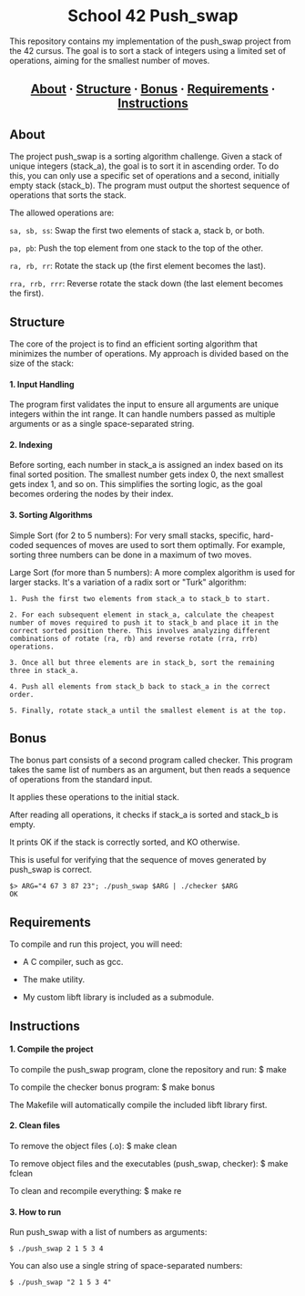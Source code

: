 <h1 align="center">School 42 Push_swap</h1>

This repository contains my implementation of the push_swap project from the 42 cursus. The goal is to sort a stack of integers using a limited set of operations, aiming for the smallest number of moves.

<h2 align="center">
    <a href="#about">About</a>
    <span> · </span>
    <a href="#structure">Structure</a>
    <span> · </span>
<a href="#bonus">Bonus</a>
    <span> · </span>
    <a href="#requirements">Requirements</a>
    <span> · </span>
    <a href="#instructions">Instructions</a>
</h2>

## About

The project push_swap is a sorting algorithm challenge. Given a stack of unique integers (stack_a), the goal is to sort it in ascending order. To do this, you can only use a specific set of operations and a second, initially empty stack (stack_b). The program must output the shortest sequence of operations that sorts the stack.

The allowed operations are:

`sa, sb, ss`: Swap the first two elements of stack a, stack b, or both.

`pa, pb`: Push the top element from one stack to the top of the other.

`ra, rb, rr`: Rotate the stack up (the first element becomes the last).

`rra, rrb, rrr`: Reverse rotate the stack down (the last element becomes the first).

## Structure

The core of the project is to find an efficient sorting algorithm that minimizes the number of operations. My approach is divided based on the size of the stack:
#### 1. Input Handling

The program first validates the input to ensure all arguments are unique integers within the int range. It can handle numbers passed as multiple arguments or as a single space-separated string.

#### 2. Indexing

Before sorting, each number in stack_a is assigned an index based on its final sorted position. The smallest number gets index 0, the next smallest gets index 1, and so on. This simplifies the sorting logic, as the goal becomes ordering the nodes by their index.

#### 3. Sorting Algorithms

Simple Sort (for 2 to 5 numbers): For very small stacks, specific, hard-coded sequences of moves are used to sort them optimally. For example, sorting three numbers can be done in a maximum of two moves.

Large Sort (for more than 5 numbers): A more complex algorithm is used for larger stacks. It's a variation of a radix sort or "Turk" algorithm:

    1. Push the first two elements from stack_a to stack_b to start.

    2. For each subsequent element in stack_a, calculate the cheapest number of moves required to push it to stack_b and place it in the correct sorted position there. This involves analyzing different combinations of rotate (ra, rb) and reverse rotate (rra, rrb) operations.

    3. Once all but three elements are in stack_b, sort the remaining three in stack_a.

    4. Push all elements from stack_b back to stack_a in the correct order.

    5. Finally, rotate stack_a until the smallest element is at the top.

## Bonus

The bonus part consists of a second program called checker. This program takes the same list of numbers as an argument, but then reads a sequence of operations from the standard input.

It applies these operations to the initial stack.

After reading all operations, it checks if stack_a is sorted and stack_b is empty.

It prints OK if the stack is correctly sorted, and KO otherwise.

This is useful for verifying that the sequence of moves generated by push_swap is correct.

```
$> ARG="4 67 3 87 23"; ./push_swap $ARG | ./checker $ARG
OK
```

## Requirements

To compile and run this project, you will need:

* A C compiler, such as gcc.

* The make utility.

* My custom libft library is included as a submodule.

## Instructions
#### 1. Compile the project

To compile the push_swap program, clone the repository and run:
$ make

To compile the checker bonus program:
$ make bonus

The Makefile will automatically compile the included libft library first.
#### 2. Clean files

To remove the object files (.o):
$ make clean

To remove object files and the executables (push_swap, checker):
$ make fclean

To clean and recompile everything:
$ make re
#### 3. How to run

Run push_swap with a list of numbers as arguments:
```
$ ./push_swap 2 1 5 3 4
```

You can also use a single string of space-separated numbers:
```
$ ./push_swap "2 1 5 3 4"
```
